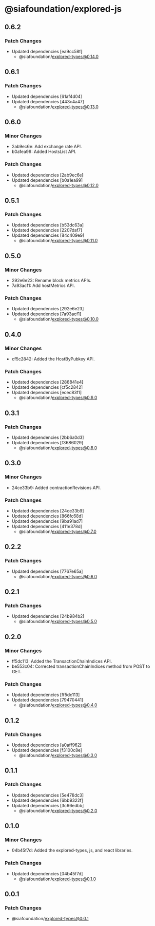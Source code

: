 # @siafoundation/explored-js

## 0.6.2

### Patch Changes

- Updated dependencies [ea9cc58f]
  - @siafoundation/explored-types@0.14.0

## 0.6.1

### Patch Changes

- Updated dependencies [61af4d04]
- Updated dependencies [443c4a47]
  - @siafoundation/explored-types@0.13.0

## 0.6.0

### Minor Changes

- 2ab9ec6e: Add exchange rate API.
- b0a1ea99: Added HostsList API.

### Patch Changes

- Updated dependencies [2ab9ec6e]
- Updated dependencies [b0a1ea99]
  - @siafoundation/explored-types@0.12.0

## 0.5.1

### Patch Changes

- Updated dependencies [b53dc63a]
- Updated dependencies [2207daf7]
- Updated dependencies [84c409e9]
  - @siafoundation/explored-types@0.11.0

## 0.5.0

### Minor Changes

- 292e6e23: Rename block metrics APIs.
- 7a93acf1: Add hostMetrics API.

### Patch Changes

- Updated dependencies [292e6e23]
- Updated dependencies [7a93acf1]
  - @siafoundation/explored-types@0.10.0

## 0.4.0

### Minor Changes

- cf5c2842: Added the HostByPubkey API.

### Patch Changes

- Updated dependencies [288841e4]
- Updated dependencies [cf5c2842]
- Updated dependencies [ecec83f1]
  - @siafoundation/explored-types@0.9.0

## 0.3.1

### Patch Changes

- Updated dependencies [2bb6a0d3]
- Updated dependencies [f3686029]
  - @siafoundation/explored-types@0.8.0

## 0.3.0

### Minor Changes

- 24ce33b9: Added contractionRevisions API.

### Patch Changes

- Updated dependencies [24ce33b9]
- Updated dependencies [866fc68d]
- Updated dependencies [9ba91ad7]
- Updated dependencies [411e378d]
  - @siafoundation/explored-types@0.7.0

## 0.2.2

### Patch Changes

- Updated dependencies [7767e65a]
  - @siafoundation/explored-types@0.6.0

## 0.2.1

### Patch Changes

- Updated dependencies [24b984b2]
  - @siafoundation/explored-types@0.5.0

## 0.2.0

### Minor Changes

- ff5dc113: Added the TransactionChainIndices API.
- be553c04: Corrected transactionChainIndices method from POST to GET.

### Patch Changes

- Updated dependencies [ff5dc113]
- Updated dependencies [79470441]
  - @siafoundation/explored-types@0.4.0

## 0.1.2

### Patch Changes

- Updated dependencies [a0aff962]
- Updated dependencies [f3100c8e]
  - @siafoundation/explored-types@0.3.0

## 0.1.1

### Patch Changes

- Updated dependencies [5e478dc3]
- Updated dependencies [6bb9322f]
- Updated dependencies [3c66edbb]
  - @siafoundation/explored-types@0.2.0

## 0.1.0

### Minor Changes

- 04b45f7d: Added the explored-types, js, and react libraries.

### Patch Changes

- Updated dependencies [04b45f7d]
  - @siafoundation/explored-types@0.1.0

## 0.0.1

### Patch Changes

- @siafoundation/explored-types@0.0.1
